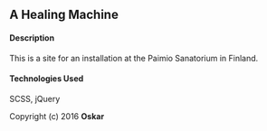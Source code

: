 ## A Healing Machine

#### Description
This is a site for an installation at the Paimio Sanatorium in Finland.

#### Technologies Used
SCSS, jQuery

Copyright (c) 2016 **Oskar**
